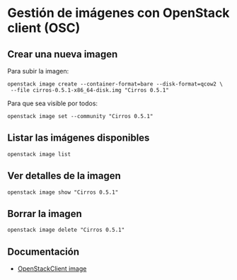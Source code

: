 # Gestión de imágenes con OpenStack client (OSC)

## Crear una nueva imagen

Para subir la imagen:

	openstack image create --container-format=bare --disk-format=qcow2 \
	 --file cirros-0.5.1-x86_64-disk.img "Cirros 0.5.1"

Para que sea visible por todos:

    openstack image set --community "Cirros 0.5.1"

## Listar las imágenes disponibles

	openstack image list

## Ver detalles de la imagen

	openstack image show "Cirros 0.5.1"

## Borrar la imagen

	openstack image delete "Cirros 0.5.1"

## Documentación

* [OpenStackClient image](https://docs.openstack.org/python-openstackclient/latest/cli/command-objects/image-v2.html)
